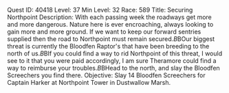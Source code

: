 Quest ID: 40418
Level: 37
Min Level: 32
Race: 589
Title: Securing Northpoint
Description: With each passing week the roadways get more and more dangerous. Nature here is ever encroaching, always looking to gain more and more ground. If we want to keep our forward sentries supplied then the road to Northpoint must remain secured.$B$BOur biggest threat is currently the Bloodfen Raptor's that have been breeding to the north of us.$B$BIf you could find a way to rid Northpoint of this threat, I would see to it that you were paid accordingly, I am sure Theramore could find a way to reimburse your troubles.$B$BHead to the north, and slay the Bloodfen Screechers you find there.
Objective: Slay 14 Bloodfen Screechers for Captain Harker at Northpoint Tower in Dustwallow Marsh.
